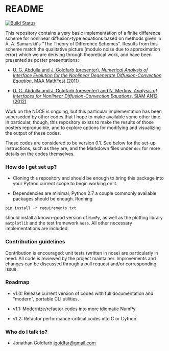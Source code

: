 # README #

[![Build Status](https://travis-ci.org/jgoldfar/BarenblattDemo.svg?branch=master)](https://travis-ci.org/jgoldfar/BarenblattDemo)

This repository contains a very basic implementation of a finite difference scheme for nonlinear diffusion-type equations based on methods given in A. A. Samarskii's "The Theory of Difference Schemes".
Results from this scheme match the qualitative picture (modulo noise due to approximation error) which we are deriving through theoretical work, and have been presented as poster presentations:

* [U. G. Abdulla and J. Goldfarb (presenter), *Numerical Analysis of Interface Evolution for the Nonlinear Degenerate Diffusion-Convection Equation*, MAA MathFest (2011)](http://www.maa.org/mathfest-2011-program)

* [U. G. Abdulla and J. Goldfarb (presenter) and N. Mertins, *Analysis of Interfaces for Nonlinear Diffusion-Convection Equations*, SIAM AN12 (2012)](http://meetings.siam.org/sess/dsp_programsess.cfm?SESSIONCODE=15153)

Work on the NDCE is ongoing, but this particular implementation has been superseded by other codes that I hope to make available some other time.
In particular, though, this repository exists to make the results of those posters reproducible, and to explore options for modifying and visualizing the output of these codes.

These codes are considered to be version 0.1.
See below for the set-up instructions, such as they are, and the Markdown files under `doc` for more details on the codes themselves.

### How do I get set up? ###

* Cloning this repository and should be enough to bring this package into your Python current scope to begin working on it.

* Dependencies are minimal; Python 2.7 a couple commonly available packages should be enough.
Running

```
pip install -r requirements.txt
```
should install a known-good version of `NumPy`, as well as the plotting library `matplotlib` and the test framework `nose`.
All other necessary implementations are included.

### Contribution guidelines ###

Contribution is encouraged: unit tests (written in nose) are particularly in need.
All code is reviewed by the project maintainer.
Improvements and changes can be discussed through a pull request and/or corresponding issue.

### Roadmap

* v1.0: Release current version of codes with full documentation and "modern", portable CLI utilities.

* v1.1: Modernize/refactor codes into more idiomatic NumPy.

* v1.2: Refactor performance-critical codes into C or Cython.

### Who do I talk to? ###

* Jonathan Goldfarb <jgoldfar@gmail.com>